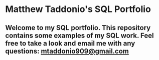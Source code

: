 # Matthew Taddonio's SQL Portfolio

## Welcome to my SQL portfolio. This repository contains some examples of my SQL work. Feel free to take a look and email me with any questions: mtaddonio909@gmail.com
